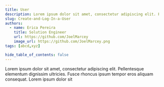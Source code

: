 ```yaml
---
title: User
description: Lorem ipsum dolor sit amet, consectetur adipiscing elit. Pellentesque elementum dignissim ultricies. Fusce rhoncus ipsum tempor eros aliquam consequat. Lorem ipsum dolor sit amet
slug: Create-and-Log-In-a-User
authors:
  - name: Erica Pereira
    title: Solution Engineer
    url: https://github.com/JoelMarcey
    image_url: https://github.com/JoelMarcey.png
tags: [abcd,xyz]

hide_table_of_contents: false
---
```


Lorem ipsum dolor sit amet, consectetur adipiscing elit. Pellentesque elementum dignissim ultricies. Fusce rhoncus ipsum tempor eros aliquam consequat. Lorem ipsum dolor sit 

